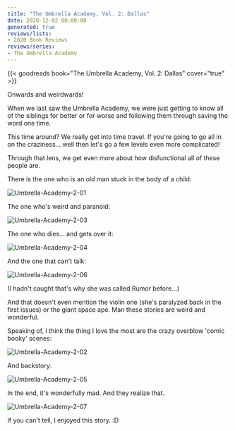```yaml
---
title: "The Umbrella Academy, Vol. 2: Dallas"
date: 2020-12-02 00:00:00
generated: true
reviews/lists:
- 2020 Book Reviews
reviews/series:
- The Umbrella Academy
---
```

{{< goodreads book="The Umbrella Academy, Vol. 2: Dallas" cover="true" >}}

Onwards and weirdwards!  

When we last saw the Umbrella Academy, we were just getting to know all of the siblings for better or for worse and following them through saving the word one time.  

<!--more-->

This time around? We really get into time travel. If you're going to go all in on the craziness... well then let's go a few levels even more complicated!  

Through that lens, we get even more about how disfunctional all of these people are.  

There is the one who is an old man stuck in the body of a child:  

![Umbrella-Academy-2-01](/embeds/books/attachments/umbrella-academy-2-01.jpg)  

The one who's weird and paranoid:  

![Umbrella-Academy-2-03](/embeds/books/attachments/umbrella-academy-2-03.jpg)  

The one who dies... and gets over it:  

![Umbrella-Academy-2-04](/embeds/books/attachments/umbrella-academy-2-04.jpg)  

And the one that can't talk:  

![Umbrella-Academy-2-06](/embeds/books/attachments/umbrella-academy-2-06.jpg)  

(I hadn't caught that's why she was called Rumor before...)  

And that doesn't even mention the violin one (she's paralyzed back in the first issues) or the giant space ape. Man these stories are weird and wonderful.  

Speaking of, I think the thing I love the most are the crazy overblow 'comic booky' scenes:  

![Umbrella-Academy-2-02](/embeds/books/attachments/umbrella-academy-2-02.jpg)  

And backstory:  

![Umbrella-Academy-2-05](/embeds/books/attachments/umbrella-academy-2-05.jpg)  

In the end, it's wonderfully mad. And they realize that.  

![Umbrella-Academy-2-07](/embeds/books/attachments/umbrella-academy-2-07.jpg)  

If you can't tell, I enjoyed this story. :D  


